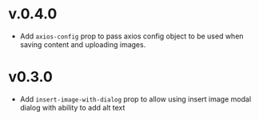 # v.0.4.0

- Add `axios-config` prop to pass axios config object to be used when saving content and uploading images.

# v0.3.0

- Add `insert-image-with-dialog` prop to allow using insert image modal dialog with ability to add alt text
